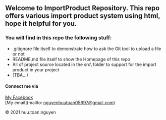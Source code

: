 ## Welcome to ImportProduct Repository. This repo offers various import product system using html, hope it helpful for you.

### You will find in this repo the following stuff:
* .gitignore file itself to demonstrate how to ask the Git tool to upload a file or not
* README.md file itself to show the Homepage of this repo
* All of project source located in the src\ folder to support for the import product in your project
* (TBA...)

#### Connect me via
[My Facebook](https://www.facebook.com/kind.master.73/)  
[My email](mailto: nguyenhuutoan05697@gmail.com)

© 2021 huu.toan.nguyen